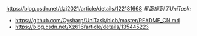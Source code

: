 https://blog.csdn.net/dzj2021/article/details/122181668
*里面提到了UniTask:* 
 - https://github.com/Cysharp/UniTask/blob/master/README_CN.md
 - https://blog.csdn.net/Xz616/article/details/135445223